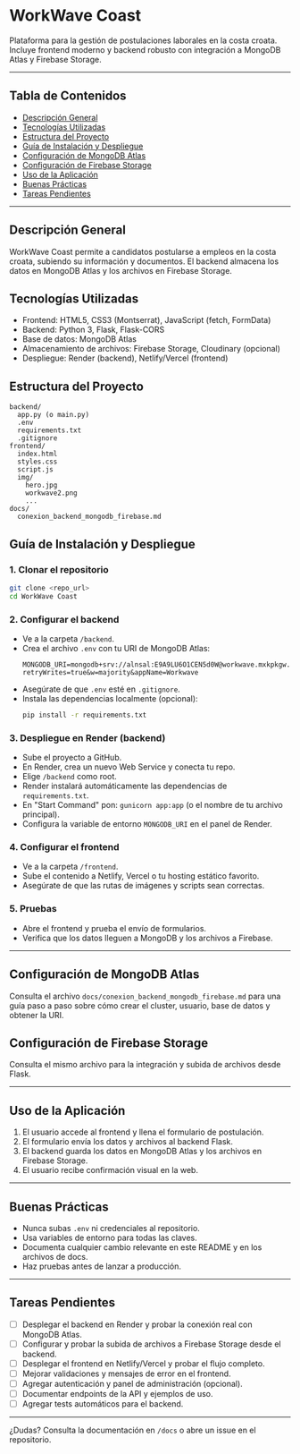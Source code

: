 # WorkWave Coast

Plataforma para la gestión de postulaciones laborales en la costa croata. Incluye frontend moderno y backend robusto con integración a MongoDB Atlas y Firebase Storage.

---

## Tabla de Contenidos
- [Descripción General](#descripción-general)
- [Tecnologías Utilizadas](#tecnologías-utilizadas)
- [Estructura del Proyecto](#estructura-del-proyecto)
- [Guía de Instalación y Despliegue](#guía-de-instalación-y-despliegue)
- [Configuración de MongoDB Atlas](#configuración-de-mongodb-atlas)
- [Configuración de Firebase Storage](#configuración-de-firebase-storage)
- [Uso de la Aplicación](#uso-de-la-aplicación)
- [Buenas Prácticas](#buenas-prácticas)
- [Tareas Pendientes](#tareas-pendientes)

---

## Descripción General
WorkWave Coast permite a candidatos postularse a empleos en la costa croata, subiendo su información y documentos. El backend almacena los datos en MongoDB Atlas y los archivos en Firebase Storage.

## Tecnologías Utilizadas
- Frontend: HTML5, CSS3 (Montserrat), JavaScript (fetch, FormData)
- Backend: Python 3, Flask, Flask-CORS
- Base de datos: MongoDB Atlas
- Almacenamiento de archivos: Firebase Storage, Cloudinary (opcional)
- Despliegue: Render (backend), Netlify/Vercel (frontend)

## Estructura del Proyecto
```
backend/
  app.py (o main.py)
  .env
  requirements.txt
  .gitignore
frontend/
  index.html
  styles.css
  script.js
  img/
    hero.jpg
    workwave2.png
    ...
docs/
  conexion_backend_mongodb_firebase.md
```

## Guía de Instalación y Despliegue

### 1. Clonar el repositorio
```bash
git clone <repo_url>
cd WorkWave Coast
```

### 2. Configurar el backend
- Ve a la carpeta `/backend`.
- Crea el archivo `.env` con tu URI de MongoDB Atlas:
  ```env
  MONGODB_URI=mongodb+srv://alnsal:E9A9LU6O1CEN5d0W@workwave.mxkpkgw.mongodb.net/?retryWrites=true&w=majority&appName=Workwave
  ```
- Asegúrate de que `.env` esté en `.gitignore`.
- Instala las dependencias localmente (opcional):
  ```bash
  pip install -r requirements.txt
  ```

### 3. Despliegue en Render (backend)
- Sube el proyecto a GitHub.
- En Render, crea un nuevo Web Service y conecta tu repo.
- Elige `/backend` como root.
- Render instalará automáticamente las dependencias de `requirements.txt`.
- En "Start Command" pon: `gunicorn app:app` (o el nombre de tu archivo principal).
- Configura la variable de entorno `MONGODB_URI` en el panel de Render.

### 4. Configurar el frontend
- Ve a la carpeta `/frontend`.
- Sube el contenido a Netlify, Vercel o tu hosting estático favorito.
- Asegúrate de que las rutas de imágenes y scripts sean correctas.

### 5. Pruebas
- Abre el frontend y prueba el envío de formularios.
- Verifica que los datos lleguen a MongoDB y los archivos a Firebase.

---

## Configuración de MongoDB Atlas
Consulta el archivo `docs/conexion_backend_mongodb_firebase.md` para una guía paso a paso sobre cómo crear el cluster, usuario, base de datos y obtener la URI.

## Configuración de Firebase Storage
Consulta el mismo archivo para la integración y subida de archivos desde Flask.

---

## Uso de la Aplicación
1. El usuario accede al frontend y llena el formulario de postulación.
2. El formulario envía los datos y archivos al backend Flask.
3. El backend guarda los datos en MongoDB Atlas y los archivos en Firebase Storage.
4. El usuario recibe confirmación visual en la web.

---

## Buenas Prácticas
- Nunca subas `.env` ni credenciales al repositorio.
- Usa variables de entorno para todas las claves.
- Documenta cualquier cambio relevante en este README y en los archivos de docs.
- Haz pruebas antes de lanzar a producción.

---

## Tareas Pendientes
- [ ] Desplegar el backend en Render y probar la conexión real con MongoDB Atlas.
- [ ] Configurar y probar la subida de archivos a Firebase Storage desde el backend.
- [ ] Desplegar el frontend en Netlify/Vercel y probar el flujo completo.
- [ ] Mejorar validaciones y mensajes de error en el frontend.
- [ ] Agregar autenticación y panel de administración (opcional).
- [ ] Documentar endpoints de la API y ejemplos de uso.
- [ ] Agregar tests automáticos para el backend.

---

¿Dudas? Consulta la documentación en `/docs` o abre un issue en el repositorio.
